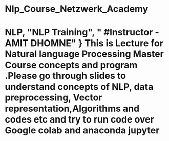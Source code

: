 # Nlp_Course_Netzwerk_Academy
# NLP,   "NLP Training", " #Instructor - AMIT DHOMNE" }  This is Lecture for  Natural language Processing Master Course concepts and program .Please go through slides to understand concepts of NLP, data preprocessing, Vector representation,Algorithms and codes etc and try to run code over Google colab and anaconda jupyter 

